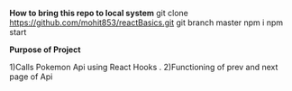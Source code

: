 **How to bring this repo to local system**
git clone https://github.com/mohit853/reactBasics.git
git branch master
npm i
npm start

**Purpose of Project**

1)Calls Pokemon Api using React Hooks .
2)Functioning of prev and next page of Api

